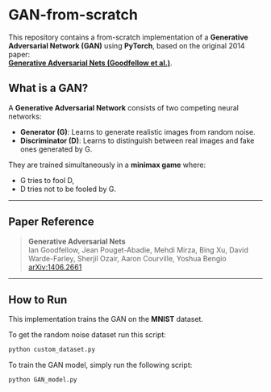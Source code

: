 # GAN-from-scratch

This repository contains a from-scratch implementation of a **Generative Adversarial Network (GAN)** using **PyTorch**, based on the original 2014 paper:  
**[Generative Adversarial Nets (Goodfellow et al.)](https://arxiv.org/pdf/1406.2661)**.

## What is a GAN?

A **Generative Adversarial Network** consists of two competing neural networks:

- **Generator (G)**: Learns to generate realistic images from random noise.
- **Discriminator (D)**: Learns to distinguish between real images and fake ones generated by G.

They are trained simultaneously in a **minimax game** where:
- G tries to fool D,
- D tries not to be fooled by G.

---

## Paper Reference

> **Generative Adversarial Nets**  
> Ian Goodfellow, Jean Pouget-Abadie, Mehdi Mirza, Bing Xu, David Warde-Farley, Sherjil Ozair, Aaron Courville, Yoshua Bengio  
> [arXiv:1406.2661](https://arxiv.org/pdf/1406.2661)

---

## How to Run

This implementation trains the GAN on the **MNIST** dataset.

To get the random noise dataset run this script:

```bash
python custom_dataset.py
```

To train the GAN model, simply run the following script:

```bash
python GAN_model.py
```





